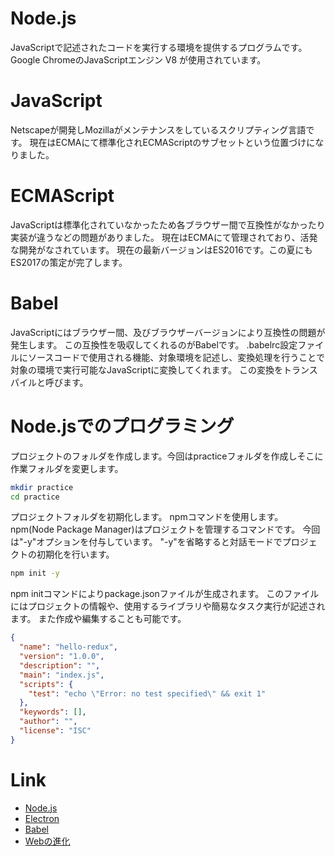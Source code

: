 # Node.js
JavaScriptで記述されたコードを実行する環境を提供するプログラムです。
Google ChromeのJavaScriptエンジン V8 が使用されています。

# JavaScript
Netscapeが開発しMozillaがメンテナンスをしているスクリプティング言語です。
現在はECMAにて標準化されECMAScriptのサブセットという位置づけになりました。

# ECMAScript
JavaScriptは標準化されていなかったため各ブラウザー間で互換性がなかったり実装が違うなどの問題がありました。
現在はECMAにて管理されており、活発な開発がなされています。
現在の最新バージョンはES2016です。この夏にもES2017の策定が完了します。

# Babel
JavaScriptにはブラウザー間、及びブラウザーバージョンにより互換性の問題が発生します。
この互換性を吸収してくれるのがBabelです。
.babelrc設定ファイルにソースコードで使用される機能、対象環境を記述し、変換処理を行うことで
対象の環境で実行可能なJavaScriptに変換してくれます。
この変換をトランスパイルと呼びます。

# Node.jsでのプログラミング
プロジェクトのフォルダを作成します。今回はpracticeフォルダを作成しそこに作業フォルダを変更します。

```sh
mkdir practice
cd practice
```

プロジェクトフォルダを初期化します。
npmコマンドを使用します。
npm(Node Package Manager)はプロジェクトを管理するコマンドです。
今回は"-y"オプションを付与しています。
"-y"を省略すると対話モードでプロジェクトの初期化を行います。

```sh
npm init -y
```

npm initコマンドによりpackage.jsonファイルが生成されます。
このファイルにはプロジェクトの情報や、使用するライブラリや簡易なタスク実行が記述されます。
また作成や編集することも可能です。

```json
{
  "name": "hello-redux",
  "version": "1.0.0",
  "description": "",
  "main": "index.js",
  "scripts": {
    "test": "echo \"Error: no test specified\" && exit 1"
  },
  "keywords": [],
  "author": "",
  "license": "ISC"
}
```




# Link
- [Node.js](https://nodejs.org)
- [Electron](https://electron.atom.io/)
- [Babel](http://babeljs.io/)
- [Webの進化](http://www.evolutionoftheweb.com/)


